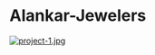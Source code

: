 # Alankar-Jewelers


[![project-1.jpg](https://i.postimg.cc/mrYTNVvV/project-1.jpg)](https://postimg.cc/yJNq7hYS)
